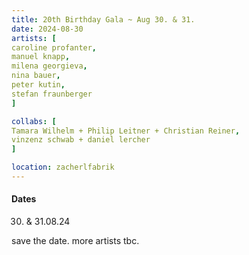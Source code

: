 ```yaml
---
title: 20th Birthday Gala ~ Aug 30. & 31.
date: 2024-08-30
artists: [
caroline profanter,
manuel knapp,
milena georgieva,
nina bauer,
peter kutin,
stefan fraunberger
]

collabs: [
Tamara Wilhelm + Philip Leitner + Christian Reiner,
vinzenz schwab + daniel lercher
]

location: zacherlfabrik
---
```

#### Dates
30. & 31.08.24

save the date.
more artists tbc.


